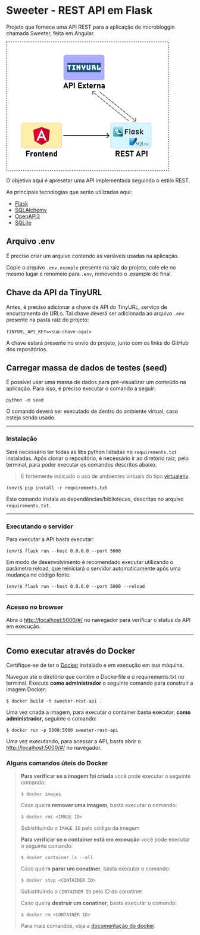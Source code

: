 # Sweeter - REST API em Flask

Projeto que fornece uma API REST para a aplicação de microbloggin chamada Sweeter, feita em Angular.

![Diagrama da aplicação Sweeter](diagrama-Sweeter.png "Diagrama da aplicação Sweeter")

O objetivo aqui é apresetar uma API implementada seguindo o estilo REST.

As principais tecnologias que serão utilizadas aqui:
 - [Flask](https://flask.palletsprojects.com/en/2.3.x/)
 - [SQLAlchemy](https://www.sqlalchemy.org/)
 - [OpenAPI3](https://swagger.io/specification/)
 - [SQLite](https://www.sqlite.org/index.html)

## Arquivo .env

É preciso criar um arquivo contendo as variáveis usadas na aplicação.

Copie o arquivo `.env.example` presente na raiz do projeto, cole ele no mesmo lugar e renomeie para `.env`, removendo o .example do final.

## Chave da API da TinyURL

Antes, é preciso adicionar a chave de API do TinyURL, serviço de encurtamento de URLs.
Tal chave deverá ser adicionada ao arquivo `.env` presente na pasta raiz do projeto:

`TINYURL_API_KEY=<sua-chave-aqui>`

A chave estará presente no envio do projeto, junto com os links do GitHub dos repositórios.

## Carregar massa de dados de testes (seed)

É possível usar uma massa de dados para pré-visualizar um conteúdo na aplicação. Para isso, é preciso executar o comando a seguir:

```
python -m seed
```

O comando deverá ser executado de dentro do ambiente virtual, caso esteja sendo usado.

---
### Instalação

Será necessário ter todas as libs python listadas no `requirements.txt` instaladas.
Após clonar o repositório, é necessário ir ao diretório raiz, pelo terminal, para poder executar os comandos descritos abaixo.

> É fortemente indicado o uso de ambientes virtuais do tipo [virtualenv](https://virtualenv.pypa.io/en/latest/installation.html).

```
(env)$ pip install -r requirements.txt
```

Este comando instala as dependências/bibliotecas, descritas no arquivo `requirements.txt`.

---
### Executando o servidor


Para executar a API  basta executar:

```
(env)$ flask run --host 0.0.0.0 --port 5000
```

Em modo de desenvolvimento é recomendado executar utilizando o parâmetro reload, que reiniciará o servidor
automaticamente após uma mudança no código fonte. 

```
(env)$ flask run --host 0.0.0.0 --port 5000 --reload
```

---
### Acesso no browser

Abra o [http://localhost:5000/#/](http://localhost:5000/#/) no navegador para verificar o status da API em execução.

---
## Como executar através do Docker

Certifique-se de ter o [Docker](https://docs.docker.com/engine/install/) instalado e em execução em sua máquina.

Navegue até o diretório que contém o Dockerfile e o requirements.txt no terminal.
Execute **como administrador** o seguinte comando para construir a imagem Docker:

```
$ docker build -t sweeter-rest-api .
```

Uma vez criada a imagem, para executar o container basta executar, **como administrador**, seguinte o comando:

```
$ docker run -p 5000:5000 sweeter-rest-api
```

Uma vez executando, para acessar a API, basta abrir o [http://localhost:5000/#/](http://localhost:5000/#/) no navegador.



### Alguns comandos úteis do Docker

>**Para verificar se a imagem foi criada** você pode executar o seguinte comando:
>
>```
>$ docker images
>```
>
> Caso queira **remover uma imagem**, basta executar o comando:
>```
>$ docker rmi <IMAGE ID>
>```
>Subistituindo o `IMAGE ID` pelo código da imagem
>
>**Para verificar se o container está em exceução** você pode executar o seguinte comando:
>
>```
>$ docker container ls --all
>```
>
> Caso queira **parar um conatiner**, basta executar o comando:
>```
>$ docker stop <CONTAINER ID>
>```
>Subistituindo o `CONTAINER ID` pelo ID do conatiner
>
>
> Caso queira **destruir um conatiner**, basta executar o comando:
>```
>$ docker rm <CONTAINER ID>
>```
>Para mais comandos, veja a [documentação do docker](https://docs.docker.com/engine/reference/run/).